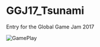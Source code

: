 # GGJ17_Tsunami
Entry for the Global Game Jam 2017

![GamePlay](https://github.com/Ucamo/GGJ17_Tsunami/blob/master/Promo%20Images/gif2.gif?raw=true)
